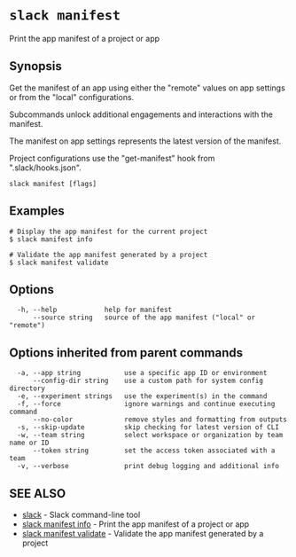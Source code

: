# `slack manifest`

Print the app manifest of a project or app

## Synopsis

Get the manifest of an app using either the "remote" values on app settings
or from the "local" configurations.

Subcommands unlock additional engagements and interactions with the manifest.

The manifest on app settings represents the latest version of the manifest.

Project configurations use the "get-manifest" hook from ".slack/hooks.json".

```
slack manifest [flags]
```

## Examples

```
# Display the app manifest for the current project
$ slack manifest info

# Validate the app manifest generated by a project
$ slack manifest validate
```

## Options

```
  -h, --help            help for manifest
      --source string   source of the app manifest ("local" or "remote")
```

## Options inherited from parent commands

```
  -a, --app string           use a specific app ID or environment
      --config-dir string    use a custom path for system config directory
  -e, --experiment strings   use the experiment(s) in the command
  -f, --force                ignore warnings and continue executing command
      --no-color             remove styles and formatting from outputs
  -s, --skip-update          skip checking for latest version of CLI
  -w, --team string          select workspace or organization by team name or ID
      --token string         set the access token associated with a team
  -v, --verbose              print debug logging and additional info
```

## SEE ALSO

* [slack](slack)	 - Slack command-line tool
* [slack manifest info](slack_manifest_info)	 - Print the app manifest of a project or app
* [slack manifest validate](slack_manifest_validate)	 - Validate the app manifest generated by a project

